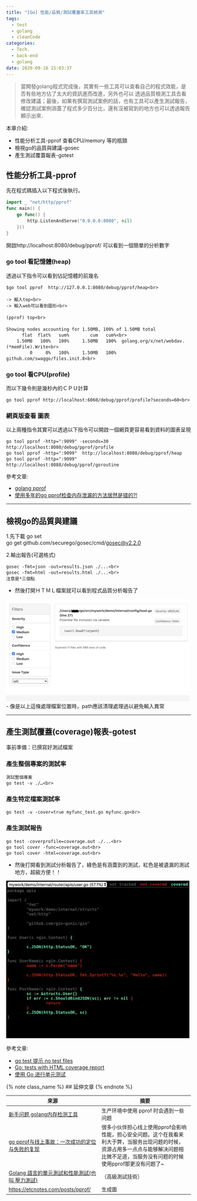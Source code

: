 ```yaml
---
title: "[Go] 性能/品質/測試覆蓋率工具檢測"
tags:
  - test
  - golang
  - cleanCode
categories:
  - Tech.
  - back-end
  - golang
date: 2020-09-18 15:03:37
---
```


 <blockquote class="blockquote-center">
 當開發golang程式完成後，其實有一些工具可以查看自己的程式效能，是否有些地方佔了太大的資訊進而改進，另外也可以
 透過品質檢測工具去看修改建議；最後，如果有撰寫測試案例的話，也有工具可以產生測試報告，確認測試案例涵蓋了程式多少百分比，還有沒被寫到的地方也可以透過報告顯示出來．</blockquote>


本章介紹:
- 性能分析工具-pprof 查看CPU/memory 等的瓶頸
- 檢視go的品質與建議-gosec
- 產生測試覆蓋報表-gotest


<!--more-->


## 性能分析工具-pprof

先在程式碼插入以下程式後執行。<br>
```go
import _ "net/http/pprof"
func main() {
	go func() {
		http.ListenAndServe("0.0.0.0:8080", nil)
	}()
}
```
開啟http://localhost:8080/debug/pprof/
可以看到一個簡單的分析數字

### go tool 看記憶體(heap)
透過以下指令可以看到佔記憶體的前幾名
```
$go tool pprof  http://127.0.0.1:8080/debug/pprof/heap<br>

-> 輸入top<br>
-> 輸入web可以看到圖形<br>

(pprof) top<br>

Showing nodes accounting for 1.50MB, 100% of 1.50MB total
      flat  flat%   sum%        cum   cum%<br>
    1.50MB   100%   100%     1.50MB   100%  golang.org/x/net/webdav.(*memFile).Write<br>
         0     0%   100%     1.50MB   100%  github.com/swaggo/files.init.8<br>
```

### go tool 看CPU(profile)
而以下幾令則是幾秒內的ＣＰＵ計算
```
go tool pprof http://localhost:6060/debug/pprof/profile?seconds=60<br>
```

### 網頁版查看 圖表
以上兩種指令其實可以透過以下指令可以開啟一個網頁更容易看到資料的圖表呈現
```
go tool pprof -http=":9099" -seconds=30 http://localhost:8080/debug/pprof/profile
go tool pprof -http=":9099"  http://localhost:8088/debug/pprof/heap
go tool pprof -http=":9099"  http://localhost:8088/debug/pprof/goroutine

```

參考文章:<br>
- [golang pprof](https://lrita.github.io/2017/05/26/golang-memory-pprof/ "golang pprof")<br>
- [使用多年的go pprof检查内存泄漏的方法居然是错的?!](https://colobu.com/2019/08/20/use-pprof-to-compare-go-memory-usage/ "使用多年的go pprof检查内存泄漏的方法居然是错的?!")<br>


-------------------------------

## 檢視go的品質與建議
1.先下載 go set<br>
go get github.com/securego/gosec/cmd/gosec@v2.2.0
<br>

2.輸出報告(可選格式)<br>
```
gosec -fmt=json -out=results.json ./...<br>
gosec -fmt=html -out=results.html ./...<br> 
注意是*三個點
```
- 然後打開ＨＴＭＬ檔案就可以看到程式品質分析報告了
<img src="/images/post/gosec.png" width="500px" />
- 像是以上這條處理檔案位置時，path應該清理處理過以避免輸入異常

----------------------------------

## 產生測試覆蓋(coverage)報表-gotest

事前準備：已撰寫好測試檔案

### 產生整個專案的測試率
```
測試整個專案 
go test -v ./…<br>
```
### 產生特定檔案測試率
```
go test -v -cover=true myfunc_test.go myfunc.go<br>
```

### 產生測試報告
```
go test -coverprofile=coverage.out ./...<br>
go tool cover -func=coverage.out<br>
go tool cover -html=coverage.out<br>
```
- 然後打開看到測試分析報告了，綠色是有涵蓋到的測試，紅色是被遺漏的測試地方，超級方便！！
<img src="/images/post/test_coverage.png" width="500px" />



參考文章:<br>
- [go test 提示 no test files](https://www.sunzhongwei.com/go-test-suggests-no-test-files "go test 提示 no test files")<br>
- [Go: tests with HTML coverage report](https://medium.com/@kenanbek/go-tests-with-html-coverage-report-f977da09552d "Go: tests with HTML coverage report")<br>
- [使用 Go 进行单元测试](https://juejin.im/post/5dc37eb8e51d452a066999bf "使用 Go 进行单元测试")<br>







{% note class_name %}  ## 延伸文章 {% endnote %}

|  來源 |  摘要 |
| ------------ | ------------ |
|[新手问题 golang内存检测工具](https://gocn.vip/topics/250 "新手问题 golang内存检测工具")   | 生产环境中使用 pprof 时会遇到一些问题  |
|  [go pprof与线上事故：一次成功的定位与失败的复现](https://www.jianshu.com/p/21b53f061a0a "go pprof与线上事故：一次成功的定位与失败的复现") |  很多小伙伴担心线上使用pprof会影响性能，担心安全问题。这个在我看来利大于弊，当服务出现问题的时候，资源占用多一点点与能够解决问题相比微不足道，当服务没有问题的时候使用pprof那更没有问题了~ |
| [Golang 語言的單元測試和性能測試(也叫 壓力測試)](https://www.itdaan.com/tw/c8c0ed4d4e43c2a0d6a2917232d6499b "Golang 語言的單元測試和性能測試(也叫 壓力測試)")  |  （高級測試技術） |
|  https://etcnotes.com/posts/pprof/ | 生成圖   |